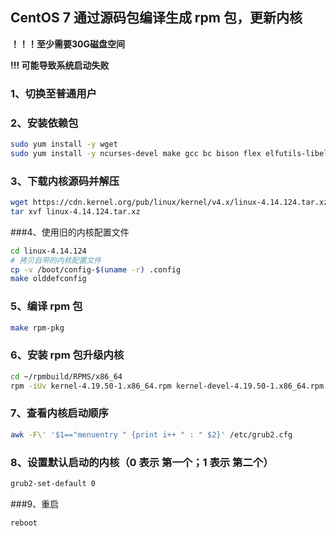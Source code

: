 ## CentOS 7 通过源码包编译生成 rpm 包，更新内核

**！！！至少需要30G磁盘空间**

**!!! 可能导致系统启动失败**

### 1、切换至普通用户

### 2、安装依赖包

```bash
sudo yum install -y wget 
sudo yum install -y ncurses-devel make gcc bc bison flex elfutils-libelf-devel openssl-devel grub2 rpm-build
```

### 3、下载内核源码并解压

```bash
wget https://cdn.kernel.org/pub/linux/kernel/v4.x/linux-4.14.124.tar.xz
tar xvf linux-4.14.124.tar.xz
```

###4、使用旧的内核配置文件 

```bash
cd linux-4.14.124
# 拷贝自带的内核配置文件
cp -v /boot/config-$(uname -r) .config
make olddefconfig
```

### 5、编译 rpm 包

```bash
make rpm-pkg
```

### 6、安装 rpm 包升级内核

```bash
cd ~/rpmbuild/RPMS/x86_64
rpm -iUv kernel-4.19.50-1.x86_64.rpm kernel-devel-4.19.50-1.x86_64.rpm kernel-headers-4.19.50-1.x86_64.rpm
```

### 7、查看内核启动顺序

```bash
awk -F\' '$1=="menuentry " {print i++ " : " $2}' /etc/grub2.cfg
```

### 8、设置默认启动的内核（0 表示 第一个；1 表示 第二个）

```bash
grub2-set-default 0
```

###9、重启

```bash
reboot
```

